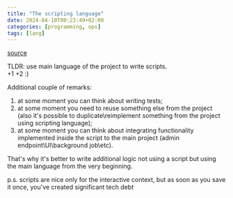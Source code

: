 ```yaml
---
title: "The scripting language"
date: 2024-04-10T00:23:49+02:00
categories: [programming, ops]
tags: [lang]
---
```

[source](https://joaomagfreitas.link/scripts-should-be-written-using-the-project-main-language/)

TLDR: use main language of the project to write scripts.  
+1
+2
:)

Additional couple of remarks:
1. at some moment you can think about writing tests;
2. at some moment you need to reuse something else from the project (also it's possible to duplicate\reimplement something from the project using scripting language);
3. at some moment you can think about integrating functionality implemented inside the script to the main project (admin endpoint\UI\background job\etc).

That's why it's better to write additional logic not using a script but using the main language from the very beginning.

p.s. scripts are nice only for the interactive context, but as soon as you save it once, you've created significant tech debt
